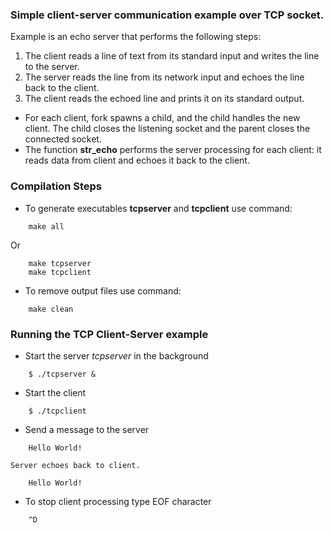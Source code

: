 ### Simple client-server communication example over TCP socket.
Example is an echo server that performs the following steps:

1. The client  reads a line of text from its standard input and writes the line to the server. 
2. The server reads the line from its network input and echoes the line back to the client.
3. The client reads the echoed line and prints it on its standard output.

- For each client, fork spawns a child, and the child handles the new client. The child closes the listening socket and the parent closes the connected socket.
- The function **str_echo** performs the server processing for each client: it reads data from client and echoes it back to the client.

### Compilation Steps
- To generate executables **tcpserver** and **tcpclient** use command:
``` 
    make all
```
Or
```
    make tcpserver
    make tcpclient
```
- To remove output files use command:
```
    make clean
```

### Running the TCP Client-Server example
- Start the server *tcpserver* in the background
```
    $ ./tcpserver &
```
- Start the client
```
    $ ./tcpclient
```
- Send a message to the server
```
    Hello World!
```
    Server echoes back to client.
```
    Hello World!
```
- To stop client processing type EOF character
```
    ^D
```
